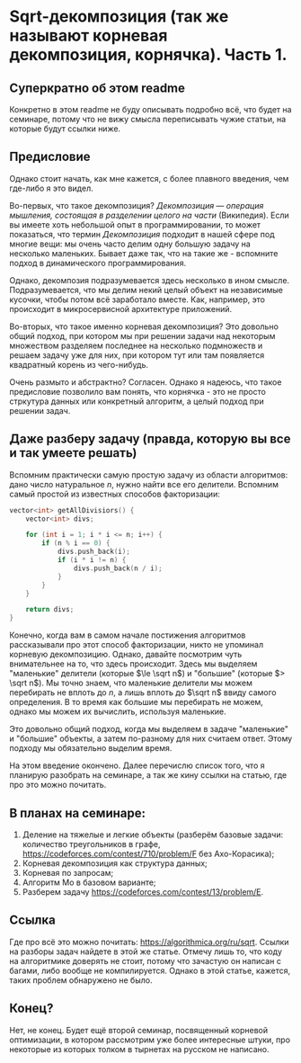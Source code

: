 # Sqrt-декомпозиция (так же называют корневая декомпозиция, корнячка). Часть 1.

## Суперкратно об этом readme

Конкретно в этом readme не буду описывать подробно всё, что будет на семинаре, потому что не вижу смысла переписывать чужие статьи, на которые будут ссылки ниже.

## Предисловие

Однако стоит начать, как мне кажется, с более плавного введения, чем где-либо я это видел.

Во-первых, что такое декомпозиция? _Декомпозиция — операция мышления, состоящая в разделении целого на части_ (Википедия). Если вы имеете хоть небольшой опыт в программировании, то может показаться, что термин _Декомпозиция_ подходит в нашей сфере под многие вещи: мы очень часто делим одну большую задачу на несколько маленьких. Бывает даже так, что на такие же - вспомните подход в динамического программирования.

Однако, декомпозия подразумевается здесь несколько в ином смысле. Подразумевается, что мы делим некий целый объект на независимые кусочки, чтобы потом всё заработало вместе. Как, например, это происходит в микросервисной архитектуре приложений. 

Во-вторых, что такое именно корневая декомпозиция? Это довольно общий подход, при котором мы при решении задачи над некоторым множеством разделяем последнее на несколько подмножеств и решаем задачу уже для них, при котором тут или там появляется квадратный корень из чего-нибудь.

Очень размыто и абстрактно? Согласен. Однако я надеюсь, что такое предисловие позволило вам понять, что корнячка - это не просто стркутура данных или конкретный алгоритм, а целый подход при решении задач.

## Даже разберу задачу (правда, которую вы все и так умеете решать)

Вспомним практически самую простую задачу из области алгоритмов: дано число натуральное $n$, нужно найти все его делители. Вспомним самый простой из известных способов факторизации:

```cpp
vector<int> getAllDivisiors() {
    vector<int> divs;

    for (int i = 1; i * i <= n; i++) {
        if (n % i == 0) {
            divs.push_back(i);
            if (i * i != n) {
                divs.push_back(n / i);
            }
        }
    }

    return divs;
}
```

Конечно, когда вам в самом начале постижения алгоритмов рассказывали про этот способ факторизации, никто не упоминал корневую декомпозицию. Однако, давайте посмотрим чуть внимательнее на то, что здесь происходит. Здесь мы выделяем "маленькие" делители (которые $\le \sqrt n$) и "большие" (которые $> \sqrt n$). Мы точно знаем, что маленькие делители мы можем перебирать не вплоть до $n$, а лишь вплоть до $\sqrt n$ ввиду самого определения. В то время как большие мы перебирать не можем, однако мы можем их вычислить, используя маленькие.

Это довольно общий подход, когда мы выделяем в задаче "маленькие" и "большие" объекты, а затем по-разному для них считаем ответ. Этому подходу мы обязательно выделим время.

На этом введение окончено. Далее перечислю список того, что я планирую разобрать на семинаре, а так же кину ссылки на статью, где про это можно почитать.

## В планах на семинаре:

1. Деление на тяжелые и легкие объекты (разберём базовые задачи: количество треугольников в графе, https://codeforces.com/contest/710/problem/F без Ахо-Корасика);
1. Корневая декомпозиция как структура данных;
1. Корневая по запросам;
1. Алгоритм Мо в базовом варианте;
1. Разберем задачу https://codeforces.com/contest/13/problem/E.

## Ссылка
Где про всё это можно почитать: https://algorithmica.org/ru/sqrt. Ссылки на разборы задач найдете в этой же статье. Отмечу лишь то, что коду на алгоритмике доверять не стоит, потому что зачастую он написан с багами, либо вообще не компилируется. Однако в этой статье, кажется, таких проблем обнаружено не было.

## Конец?
Нет, не конец. Будет ещё второй семинар, посвященный корневой оптимизации, в котором рассмотрим уже более интересные штуки, про некоторые из которых толком в тырнетах на русском не написано.

